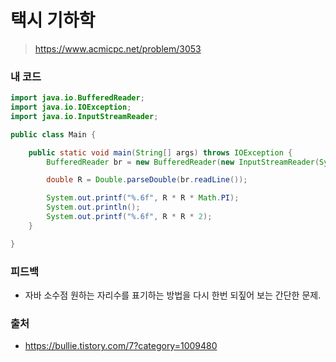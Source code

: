# 택시 기하학

> https://www.acmicpc.net/problem/3053

### 내 코드

```java
import java.io.BufferedReader;
import java.io.IOException;
import java.io.InputStreamReader;

public class Main {

    public static void main(String[] args) throws IOException {
        BufferedReader br = new BufferedReader(new InputStreamReader(System.in));

        double R = Double.parseDouble(br.readLine());

        System.out.printf("%.6f", R * R * Math.PI);
        System.out.println();
        System.out.printf("%.6f", R * R * 2);
    }

}
```

### 피드백

- 자바 소수점 원하는 자리수를 표기하는 방법을 다시 한번 되짚어 보는 간단한 문제.

### 출처

- https://bullie.tistory.com/7?category=1009480
